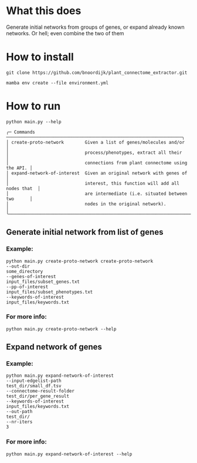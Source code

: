 # What this does
Generate initial networks from groups of genes, or expand already known networks. Or hell; even combine the two of them

# How to install
```
git clone https://github.com/bnoordijk/plant_connectome_extractor.git
```

```
mamba env create --file environment.yml 
```

# How to run
```
python main.py --help
```
```
╭─ Commands ───────────────────────────────────────────────────────────────────╮
│ create-proto-network        Given a list of genes/molecules and/or           │
│                             process/phenotypes, extract all their            │
│                             connections from plant connectome using the API. │
│ expand-network-of-interest  Given an original network with genes of          │
│                             interest, this function will add all nodes that  │
│                             are intermediate (i.e. situated between two      │
│                             nodes in the original network).                  │
╰──────────────────────────────────────────────────────────────────────────────╯
```

## Generate initial network from list of genes
### Example:

```
python main.py create-proto-network create-proto-network
--out-dir
some_directory
--genes-of-interest
input_files/subset_genes.txt
--pp-of-interest
input_files/subset_phenotypes.txt
--keywords-of-interest
input_files/keywords.txt
```


### For more info:
```
python main.py create-proto-network --help
```

## Expand network of genes
### Example:
```
python main.py expand-network-of-interest
--input-edgelist-path
test_dir/small_df.tsv
--connectome-result-folder
test_dir/per_gene_result
--keywords-of-interest
input_files/keywords.txt
--out-path
test_dir/
--nr-iters
3
```

### For more info:
```
python main.py expand-network-of-interest --help
```